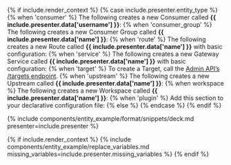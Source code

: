 {% if include.render_context %}
{% case include.presenter.entity_type %}
{% when 'consumer' %}
  The following creates a new Consumer called **{{ include.presenter.data['username'] }}**:
{% when 'consumer_group' %}
  The following creates a new Consumer Group called **{{ include.presenter.data['name'] }}**:
{% when 'route' %}
  The following creates a new Route called **{{ include.presenter.data['name'] }}** with basic configuration:
{% when 'service' %}
  The following creates a new Gateway Service called **{{ include.presenter.data['name'] }}** with basic configuration:
{% when 'target' %}
  To create a Target, call the [Admin API’s /targets endpoint](/api/gateway/admin-ee/#/operations/create-target-with-upstream).
{% when 'upstream' %}
  The following creates a new Upstream called **{{ include.presenter.data['name'] }}**:
{% when workspace %}
  The following creates a new Workspace called **{{ include.presenter.data['name'] }}**:
{% when 'plugin' %}
  Add this section to your declarative configuration file:
{% else %}
{% endcase %}
{% endif %}

{% include components/entity_example/format/snippets/deck.md presenter=include.presenter %}

{% if include.render_context %}
{% include components/entity_example/replace_variables.md missing_variables=include.presenter.missing_variables %}
{% endif %}
